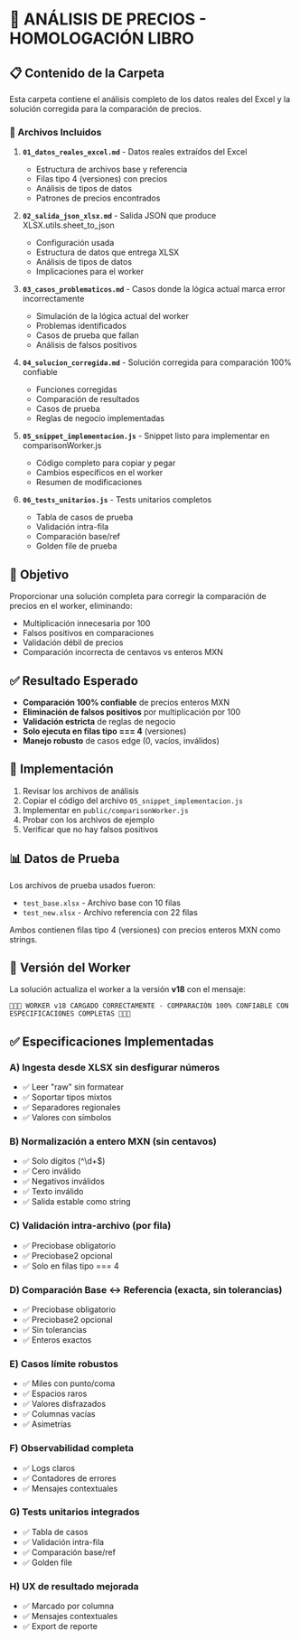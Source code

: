 # 📁 ANÁLISIS DE PRECIOS - HOMOLOGACIÓN LIBRO

## 📋 Contenido de la Carpeta

Esta carpeta contiene el análisis completo de los datos reales del Excel y la solución corregida para la comparación de precios.

### 📄 Archivos Incluidos

1. **`01_datos_reales_excel.md`** - Datos reales extraídos del Excel
   - Estructura de archivos base y referencia
   - Filas tipo 4 (versiones) con precios
   - Análisis de tipos de datos
   - Patrones de precios encontrados

2. **`02_salida_json_xlsx.md`** - Salida JSON que produce XLSX.utils.sheet_to_json
   - Configuración usada
   - Estructura de datos que entrega XLSX
   - Análisis de tipos de datos
   - Implicaciones para el worker

3. **`03_casos_problematicos.md`** - Casos donde la lógica actual marca error incorrectamente
   - Simulación de la lógica actual del worker
   - Problemas identificados
   - Casos de prueba que fallan
   - Análisis de falsos positivos

4. **`04_solucion_corregida.md`** - Solución corregida para comparación 100% confiable
   - Funciones corregidas
   - Comparación de resultados
   - Casos de prueba
   - Reglas de negocio implementadas

5. **`05_snippet_implementacion.js`** - Snippet listo para implementar en comparisonWorker.js
   - Código completo para copiar y pegar
   - Cambios específicos en el worker
   - Resumen de modificaciones

6. **`06_tests_unitarios.js`** - Tests unitarios completos
   - Tabla de casos de prueba
   - Validación intra-fila
   - Comparación base/ref
   - Golden file de prueba

## 🎯 Objetivo

Proporcionar una solución completa para corregir la comparación de precios en el worker, eliminando:
- Multiplicación innecesaria por 100
- Falsos positivos en comparaciones
- Validación débil de precios
- Comparación incorrecta de centavos vs enteros MXN

## ✅ Resultado Esperado

- **Comparación 100% confiable** de precios enteros MXN
- **Eliminación de falsos positivos** por multiplicación por 100
- **Validación estricta** de reglas de negocio
- **Solo ejecuta en filas tipo === 4** (versiones)
- **Manejo robusto** de casos edge (0, vacíos, inválidos)

## 🚀 Implementación

1. Revisar los archivos de análisis
2. Copiar el código del archivo `05_snippet_implementacion.js`
3. Implementar en `public/comparisonWorker.js`
4. Probar con los archivos de ejemplo
5. Verificar que no hay falsos positivos

## 📊 Datos de Prueba

Los archivos de prueba usados fueron:
- `test_base.xlsx` - Archivo base con 10 filas
- `test_new.xlsx` - Archivo referencia con 22 filas

Ambos contienen filas tipo 4 (versiones) con precios enteros MXN como strings.

## 🔧 Versión del Worker

La solución actualiza el worker a la versión **v18** con el mensaje:
```
🚨🚨🚨 WORKER v18 CARGADO CORRECTAMENTE - COMPARACIÓN 100% CONFIABLE CON ESPECIFICACIONES COMPLETAS 🚨🚨🚨
```

## ✅ Especificaciones Implementadas

### A) Ingesta desde XLSX sin desfigurar números
- ✅ Leer "raw" sin formatear
- ✅ Soportar tipos mixtos
- ✅ Separadores regionales
- ✅ Valores con símbolos

### B) Normalización a entero MXN (sin centavos)
- ✅ Solo dígitos (^\d+$)
- ✅ Cero inválido
- ✅ Negativos inválidos
- ✅ Texto inválido
- ✅ Salida estable como string

### C) Validación intra-archivo (por fila)
- ✅ Preciobase obligatorio
- ✅ Preciobase2 opcional
- ✅ Solo en filas tipo === 4

### D) Comparación Base ↔ Referencia (exacta, sin tolerancias)
- ✅ Preciobase obligatorio
- ✅ Preciobase2 opcional
- ✅ Sin tolerancias
- ✅ Enteros exactos

### E) Casos límite robustos
- ✅ Miles con punto/coma
- ✅ Espacios raros
- ✅ Valores disfrazados
- ✅ Columnas vacías
- ✅ Asimetrías

### F) Observabilidad completa
- ✅ Logs claros
- ✅ Contadores de errores
- ✅ Mensajes contextuales

### G) Tests unitarios integrados
- ✅ Tabla de casos
- ✅ Validación intra-fila
- ✅ Comparación base/ref
- ✅ Golden file

### H) UX de resultado mejorada
- ✅ Marcado por columna
- ✅ Mensajes contextuales
- ✅ Export de reporte
